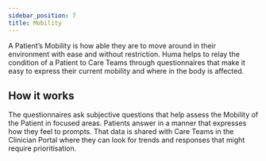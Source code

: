 ```yaml
---
sidebar_position: 7
title: Mobility
---
```


A Patient’s Mobility is how able they are to move around in their environment with ease and without restriction. Huma helps to relay the condition of a Patient to Care Teams through questionnaires that make it easy to express their current mobility and where in the body is affected.

## How it works

The questionnaires ask subjective questions that help assess the Mobility of the Patient in focused areas. Patients answer in a manner that expresses how they feel to prompts. That data is shared with Care Teams in the Clinician Portal where they can look for trends and responses that might require prioritisation.


